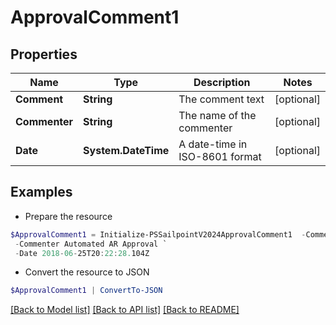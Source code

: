 # ApprovalComment1
## Properties

Name | Type | Description | Notes
------------ | ------------- | ------------- | -------------
**Comment** | **String** | The comment text | [optional] 
**Commenter** | **String** | The name of the commenter | [optional] 
**Date** | **System.DateTime** | A date-time in ISO-8601 format | [optional] 

## Examples

- Prepare the resource
```powershell
$ApprovalComment1 = Initialize-PSSailpointV2024ApprovalComment1  -Comment This request was autoapproved by our automated ETS subscriber. `
 -Commenter Automated AR Approval `
 -Date 2018-06-25T20:22:28.104Z
```

- Convert the resource to JSON
```powershell
$ApprovalComment1 | ConvertTo-JSON
```

[[Back to Model list]](../README.md#documentation-for-models) [[Back to API list]](../README.md#documentation-for-api-endpoints) [[Back to README]](../README.md)

